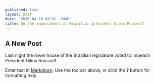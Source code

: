 ```yaml
---
published: true
layout: post
date: "2016-04-18 08:01 -0400"
title: On the impeachment of Brazilian president Dilma Rousseff
---
```

## A New Post

Last night the lower house of the Brazilian legislature voted to impeach President Dilma Rousseff.

Enter text in [Markdown](http://daringfireball.net/projects/markdown/). Use the toolbar above, or click the **?** button for formatting help.
